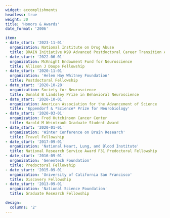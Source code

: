 ```yaml
---
widget: accomplishments
headless: true
weight: 30
title: 'Honors & Awards'
date_format: '2006'

item:
- date_start: '2023-11-01'
  organization: National Institute on Drug Abuse
  title: BRAIN Initiative K99 Advanced Postdoctoral Career Transition Award
- date_start: '2022-06-01'
  organization: McKnight Endowment Fund for Neuroscience
  title: Allison J Doupe Fellowship
- date_start: '2020-11-01'
  organization: 'Helen Hay Whitney Foundation'
  title: Postdoctoral Fellowship
- date_start: '2020-10-28'
  organization: Society for Neuroscience
  title: Donald B Lindsley Prize in Behavioral Neuroscience
- date_start: '2020-10-01'
  organization: American Association for the Advancement of Science
  title: 'Eppendorf & *Science* Prize for Neurobiology'
- date_start: '2020-03-01'
  organization: Fred Hutchinson Cancer Center
  title: Harold M Weintraub Graduate Student Award
- date_start: '2020-01-01'
  organization: 'Winter Conference on Brain Research'
  title: Travel Fellowship
- date_start: '2017-09-01'
  organization: 'National Heart, Lung, and Blood Institute'
  title: National Research Service Award F31 Predoctoral Fellowship
- date_start: '2016-09-01'
  organization: 'Genentech Foundation'
  title: Predoctoral Fellowship
- date_start: '2015-09-01'
  organization: 'University of California San Francisco'
  title: Discovery Fellowship
- date_start: '2013-09-01'
  organization: 'National Science Foundation'
  title: Graduate Research Fellowship

design:
  columns: '2'
---
```

